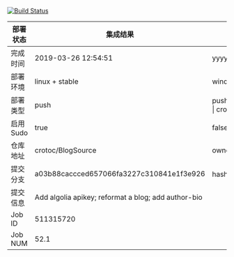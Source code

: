 [![Build Status](https://travis-ci.org/crotoc/BlogSource.svg?branch=master)](https://travis-ci.org/crotoc/BlogSource)

部署状态 | 集成结果 | 参考值
---|---|---
完成时间 | 2019-03-26 12:54:51 | yyyy-mm-dd hh:mm:ss
部署环境 | linux + stable | window \| linux + stable
部署类型 | push | push \| pull_request \| api \| cron
启用Sudo | true | false \| true
仓库地址 | crotoc/BlogSource | owner_name/repo_name
提交分支 | a03b88caccced657066fa3227c310841e1f3e926 | hash 16位
提交信息 | Add algolia apikey; reformat a blog; add author-bio |
Job ID   | 511315720 |
Job NUM  | 52.1 |
